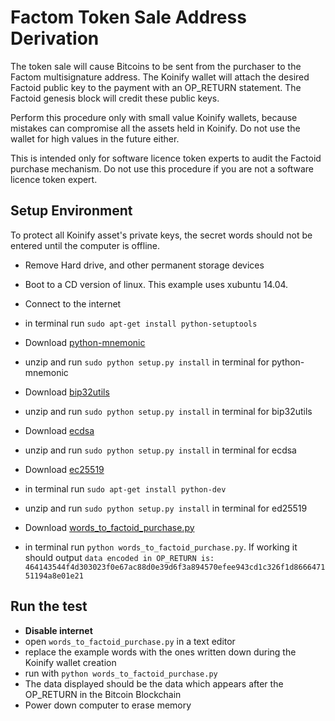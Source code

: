 Factom Token Sale Address Derivation
==========

The token sale will cause Bitcoins to be sent from the purchaser to the Factom multisignature address.  The Koinify wallet will attach the desired Factoid public key to the payment with an OP_RETURN statement. The Factoid genesis block will credit these public keys.

Perform this procedure only with small value Koinify wallets, because mistakes can compromise all the assets held in Koinify. Do not use the wallet for high values in the future either.

This is intended only for software licence token experts to audit the Factoid purchase mechanism.  Do not use this procedure if you are not a software licence token expert.

## Setup Environment

To protect all Koinify asset's private keys, the secret words should not be entered until the computer is offline.

- Remove Hard drive, and other permanent storage devices
- Boot to a CD version of linux. This example uses xubuntu 14.04.
- Connect to the internet
- in terminal run `sudo apt-get install python-setuptools`
- Download [python-mnemonic](https://github.com/trezor/python-mnemonic/archive/master.zip)
- unzip and run `sudo python setup.py install` in terminal for python-mnemonic
- Download [bip32utils](https://github.com/jmcorgan/bip32utils/archive/master.zip)
- unzip and run `sudo python setup.py install` in terminal for bip32utils
- Download [ecdsa](https://pypi.python.org/packages/source/e/ecdsa/ecdsa-0.13.tar.gz#md5=1f60eda9cb5c46722856db41a3ae6670)
- unzip and run `sudo python setup.py install` in terminal for ecdsa
- Download [ec25519](https://pypi.python.org/packages/source/e/ed25519/ed25519-1.3.tar.gz#md5=3e025286669b71158e7811e665952b56)
- in terminal run `sudo apt-get install python-dev`
- unzip and run `sudo python setup.py install` in terminal for ed25519

- Download [words_to_factoid_purchase.py](https://github.com/FactomProject/FactomDocs/raw/master/token_sale/words_to_factoid_purchase.py)
- in terminal run `python words_to_factoid_purchase.py`.  If working it should output `data encoded in OP_RETURN is: 464143544f4d303023f0e67ac88d0e39d6f3a894570efee943cd1c326f1d866647151194a8e01e21`

## Run the test

- **Disable internet**
- open `words_to_factoid_purchase.py` in a text editor
- replace the example words with the ones written down during the Koinify wallet creation
- run with `python words_to_factoid_purchase.py`
- The data displayed should be the data which appears after the OP_RETURN in the Bitcoin Blockchain
- Power down computer to erase memory


